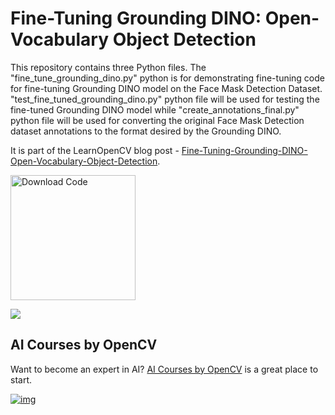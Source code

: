 # Fine-Tuning Grounding DINO: Open-Vocabulary Object Detection

This repository contains three Python files. The "fine_tune_grounding_dino.py" python is for demonstrating fine-tuning code for fine-tuning Grounding DINO model on the Face Mask Detection Dataset. "test_fine_tuned_grounding_dino.py" python file will be used for testing the fine-tuned Grounding DINO model while "create_annotations_final.py" python file will be used for converting the original Face Mask Detection dataset annotations to the format desired by the Grounding DINO.


It is part of the LearnOpenCV blog post - [Fine-Tuning-Grounding-DINO-Open-Vocabulary-Object-Detection](https://learnopencv.com/fine-tuning-grounding-dino/).

[<img src="https://learnopencv.com/wp-content/uploads/2022/07/download-button-e1657285155454.png" alt="Download Code" width="200">](https://www.dropbox.com/scl/fo/umthzd0t9gq33cc3tfmza/APprHLYeh2AqPMYl-70TsfI?rlkey=42xfz52ejgrgk40jiohmtwoh4&st=wuwkwfyr&dl=1)

![](https://learnopencv.com/wp-content/uploads/2025/06/Fine-Tuning-Grounding-DINO-Open-Vocabulary-Object-Detection.png)


## AI Courses by OpenCV

Want to become an expert in AI? [AI Courses by OpenCV](https://opencv.org/courses/) is a great place to start.

[![img](https://learnopencv.com/wp-content/uploads/2023/01/AI-Courses-By-OpenCV-Github.png)](https://opencv.org/courses/)